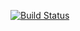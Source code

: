 [![Build Status](https://cloud.drone.io/api/badges/mahata/drone-trial/status.svg)](https://cloud.drone.io/mahata/drone-trial)
